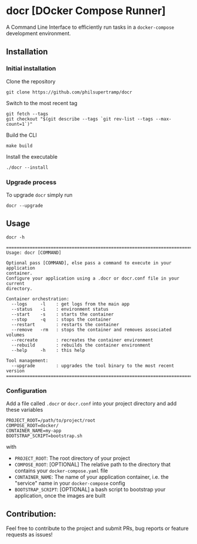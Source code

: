 # docr [**DO**cker **C**ompose **R**unner]
A Command Line Interface to efficiently run tasks in a `docker-compose` development environment.

## Installation
### Initial installation
Clone the repository
```shell
git clone https://github.com/philsupertramp/docr
```
Switch to the most recent tag
```shell
git fetch --tags 
git checkout "$(git describe --tags `git rev-list --tags --max-count=1`)"
```
Build the CLI
```shell
make build
```
Install the executable
```shell
./docr --install
```
### Upgrade process
To upgrade `docr` simply run
```shell
docr --upgrade
```

## Usage
```shell
docr -h

==============================================================================
Usage: docr [COMMAND]

Optional pass [COMMAND], else pass a command to execute in your application
container.
Configure your application using a .docr or docr.conf file in your current
directory.

Container orchestration:
  --logs     -l    : get logs from the main app
  --status   -i    : environment status
  --start    -s    : starts the container
  --stop     -q    : stops the container
  --restart        : restarts the container
  --remove   -rm   : stops the container and removes associated volumes
  --recreate       : recreates the container environment
  --rebuild        : rebuilds the container environment
  --help     -h    : this help

Tool management:
  --upgrade        : upgrades the tool binary to the most recent version
==============================================================================

```

### Configuration
Add a file called `.docr` or `docr.conf` into your project directory and add these variables
```text
PROJECT_ROOT=/path/to/project/root
COMPOSE_ROOT=docker/
CONTAINER_NAME=my-app
BOOTSTRAP_SCRIPT=bootstrap.sh
```
with
- `PROJECT_ROOT`: The root directory of your project
- `COMPOSE_ROOT`: [OPTIONAL] The relative path to the directory that contains your `docker-compose.yaml` file
- `CONTAINER_NAME`: The name of your application container, i.e. the "service" name in your `docker-compose` config
- `BOOTSTRAP_SCRIPT`: [OPTIONAL] a bash script to bootstrap your application, once the images are built

## Contribution:
Feel free to contribute to the project and submit PRs, bug reports or feature requests as issues!

